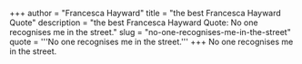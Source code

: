 +++
author = "Francesca Hayward"
title = "the best Francesca Hayward Quote"
description = "the best Francesca Hayward Quote: No one recognises me in the street."
slug = "no-one-recognises-me-in-the-street"
quote = '''No one recognises me in the street.'''
+++
No one recognises me in the street.
